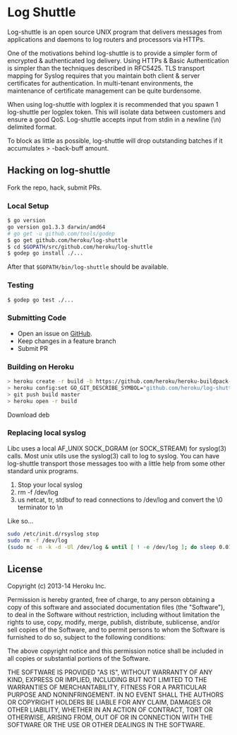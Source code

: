 # Log Shuttle

Log-shuttle is an open source UNIX program that delivers messages from
applications and daemons to log routers and processors via HTTPs.

One of the motivations behind log-shuttle is to provide a simpler form of
encrypted & authenticated log delivery. Using HTTPs & Basic Authentication is
simpler than the techniques described in RFC5425. TLS transport mapping for
Syslog requires that you maintain both client & server certificates for
authentication. In multi-tenant environments, the maintenance of certificate
management can be quite burdensome.

When using log-shuttle with logplex it is recommended that you spawn 1
log-shuttle per logplex token. This will isolate data between customers and
ensure a good QoS. Log-shuttle accepts input from stdin in a newline (\n)
delimited format. 

To block as little as possible, log-shuttle will drop outstanding batches if
it accumulates > -back-buff amount.

## Hacking on log-shuttle

Fork the repo, hack, submit PRs.

### Local Setup

```bash
$ go version
go version go1.3.3 darwin/amd64
# go get -u github.com/tools/godep
$ go get github.com/heroku/log-shuttle
$ cd $GOPATH/src/github.com/heroku/log-shuttle
$ godep go install ./...
```

After that `$GOPATH/bin/log-shuttle` should be available.

### Testing

```bash
$ godep go test ./...
```

### Submitting Code

* Open an issue on [GitHub](https://github.com/heroku/log-shuttle/issues?state=open).
* Keep changes in a feature branch
* Submit PR

### Building on Heroku

```bash
> heroku create -r build -b https://github.com/heroku/heroku-buildpack-go.git log-shuttle-build
> heroku config:set GO_GIT_DESCRIBE_SYMBOL="github.com/heroku/log-shuttle.Version"
> git push build master
> heroku open -r build
```
Download deb

### Replacing local syslog

Libc uses a local AF_UNIX SOCK_DGRAM (or SOCK_STREAM) for syslog(3) calls. Most unix utils use the syslog(3) call to log to syslog. You can have log-shuttle transport those messages too with a little help from some other standard unix programs.

1. Stop your local syslog
2. rm -f /dev/log
3. us netcat, tr, stdbuf to read connections to /dev/log and convert the \0 terminator to \n

Like so...

```bash
sudo /etc/init.d/rsyslog stop
sudo rm -f /dev/log
(sudo nc -n -k -d -Ul /dev/log & until [ ! -e /dev/log ]; do sleep 0.01; done; sudo chmod a+rw /dev/log) | stdbuf -i0 -o0 tr \\0 \\n | ./log-shuttle -logs-url=... ... -input-format=1
```

## License

Copyright (c) 2013-14 Heroku Inc.

Permission is hereby granted, free of charge, to any person obtaining a copy of
this software and associated documentation files (the "Software"), to deal in
the Software without restriction, including without limitation the rights to
use, copy, modify, merge, publish, distribute, sublicense, and/or sell copies
of the Software, and to permit persons to whom the Software is furnished to do
so, subject to the following conditions:

The above copyright notice and this permission notice shall be included in all
copies or substantial portions of the Software.

THE SOFTWARE IS PROVIDED "AS IS", WITHOUT WARRANTY OF ANY KIND, EXPRESS OR
IMPLIED, INCLUDING BUT NOT LIMITED TO THE WARRANTIES OF MERCHANTABILITY,
FITNESS FOR A PARTICULAR PURPOSE AND NONINFRINGEMENT. IN NO EVENT SHALL THE
AUTHORS OR COPYRIGHT HOLDERS BE LIABLE FOR ANY CLAIM, DAMAGES OR OTHER
LIABILITY, WHETHER IN AN ACTION OF CONTRACT, TORT OR OTHERWISE, ARISING FROM,
OUT OF OR IN CONNECTION WITH THE SOFTWARE OR THE USE OR OTHER DEALINGS IN THE
SOFTWARE.
